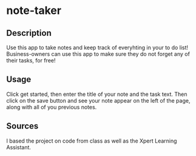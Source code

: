 # note-taker

## Description
Use this app to take notes and keep track of everyhting in your to do list! Business-owners can use this app to make sure they do not forget any of their tasks, for free!

## Usage
Click get started, then enter the title of your note and the task text. Then click on the save button and see your note appear on the left of the page, along with all of you previous notes.

## Sources
I based the project on code from class as well as the Xpert Learning Assistant. 